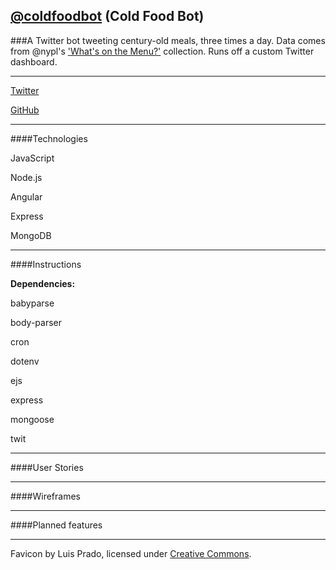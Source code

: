 ## [@coldfoodbot](twitter.com/coldfoodbot) (Cold Food Bot)

###A Twitter bot tweeting century-old meals, three times a day. Data comes from @nypl's ['What's on the Menu?'](http://menus.nypl.org/) collection. Runs off a custom Twitter dashboard.

---

[Twitter](twitter.com/coldfoodbot)

[GitHub](https://github.com/mbd-s/cold-food)


---

####Technologies
<!--TODO A list of the technologies used. -->
JavaScript

Node.js

Angular

Express

MongoDB

---

####Instructions
<!--TODO A list of installation steps for the app itself and any dependencies - how would another developer run your site locally? -->
**Dependencies:**

babyparse

body-parser

cron

dotenv

ejs

express

mongoose

twit

---

####User Stories
<!--TODO Link to your user stories - who are your users, what do they want, and why?-->

---

####Wireframes
<!--TODO Link to your wireframes – sketches of major views / interfaces in your application.-->

---


####Planned features
<!--Descriptions of any unsolved problems or future features. -->

---

Favicon by Luis Prado, licensed under [Creative Commons](http://creativecommons.org/licenses/by/3.0/us/).
